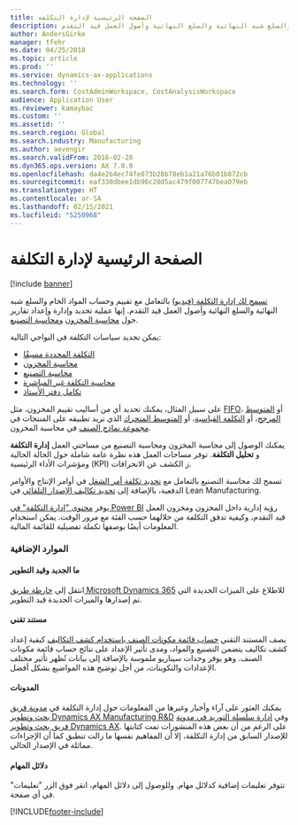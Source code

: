 ```yaml
---
title: الصفحة الرئيسية لإدارة التكلفة
description: تسمح لك إدارة التكلفة بالتعامل مع تقييم وحساب المواد الخام والسلع شبه النهائية والسلع النهائية وأصول العمل قيد التقدم‬.
author: AndersGirke
manager: tfehr
ms.date: 04/25/2018
ms.topic: article
ms.prod: ''
ms.service: dynamics-ax-applications
ms.technology: ''
ms.search.form: CostAdminWorkspace, CostAnalysisWorkspace
audience: Application User
ms.reviewer: kamaybac
ms.custom: ''
ms.assetid: ''
ms.search.region: Global
ms.search.industry: Manufacturing
ms.author: aevengir
ms.search.validFrom: 2016-02-28
ms.dyn365.ops.version: AX 7.0.0
ms.openlocfilehash: da4e2b4ec74fe073b28b78eb1a21a76b01b872cb
ms.sourcegitcommit: eaf330dbee1db96c20d5ac479f007747bea079eb
ms.translationtype: HT
ms.contentlocale: ar-SA
ms.lasthandoff: 02/15/2021
ms.locfileid: "5250968"
---
```

# <a name="cost-management-home-page"></a>الصفحة الرئيسية لإدارة التكلفة

[!include [banner](../includes/banner.md)]

[تسمح لك إدارة التكلفة (فيديو)](https://www.youtube.com/watch?v=vXzlC-mOBcg&feature=youtu.be) بالتعامل مع تقييم وحساب المواد الخام والسلع شبه النهائية والسلع النهائية وأصول العمل قيد التقدم‬. إنها عملية تحديد وإدارة وإعداد تقارير حول [محاسبة المخزون](cost-object.md) و[محاسبة التصنيع](bom-calculations.md).

يمكن تحديد سياسات التكلفة في النواحي التالية:

- [التكلفة المحددة مسبقًا](costing-versions.md)
- [محاسبة المخزون](cost-object.md)
- [محاسبة التصنيع](bom-calculations.md)
- [محاسبة التكلفة غير المباشرة](costing-sheets.md)
- [تكامل دفتر الأستاذ](production-order-cost-analysis.md)

على سبيل المثال، يمكنك تحديد أي من أساليب تقييم المخزون، مثل [FIFO](fifo-physical-value-marking.md)، أو [المتوسط المرجح‬](weighted-average-physical-value-marking.md)، أو [التكلفة القياسية‬](prerequisites-standard-costs.md)، أو [المتوسط المتحرك‬](moving-average.md) الذي تريد تطبيقه على المنتجات في [مجموعة نماذج الصنف‬](../inventory/reserve-inventory-quantities.md) في محاسبة المخزون.

يمكنك الوصول إلى محاسبة المخزون ومحاسبة التصنيع من مساحتي العمل **إدارة التكلفة** و **تحليل التكلفة**. توفر مساحات العمل هذه نظرة عامة شاملة حول الحالة الحالية ومؤشرات الأداء الرئيسية (KPI) ز الكشف عن الانحرافات. 

تسمح لك محاسبة التصنيع بالتعامل مع [تحديد تكلفة أمر الشغل](production-order-cost-analysis.md) في أوامر الإنتاج والأوامر الدفعية، بالإضافة إلى [تحديد تكاليف الإصدار التلقائي](backflush-costing.md) في Lean Manufacturing.

يوفر [محتوى "إدارة التكلفة" في Power BI](../../dev-itpro/analytics/cost-management-content-pack.md) رؤية إدارية داخل المخزون ومخزون العمل قيد التقدم، وكيفية تدفق التكلفة من خلالهما حسب الفئة مع مرور الوقت. يمكن استخدام المعلومات أيضًا بوصفها تكملة تفصيلية للقائمة المالية.

### <a name="additional-resources"></a>الموارد الإضافية

#### <a name="whats-new-and-in-development"></a>ما الجديد وقيد التطوير

انتقل إلى [خارطة طريق Microsoft Dynamics 365](https://roadmap.dynamics.com/) للاطلاع على الميزات الجديدة التي تم إصدارها والميزات الجديدة قيد التطوير.

#### <a name="white-paper"></a>مستند تقني

يصف المستند التقني [حساب قائمة مكونات الصنف باستخدام كشف التكاليف](https://www.microsoft.com/download/details.aspx?id=101937) كيفية إعداد كشف تكاليف يتضمن التصنيع والمواد، ومدى تأثير الإعداد على نتائج حساب قائمة مكونات الصنف. وهو يوفر وحدات سيناريو ملموسة بالإضافة إلى بيانات تُظهر تأثير مختلف الإعدادات والتكوينات، من أجل توضيح هذه المواضيع بشكل أفضل.

#### <a name="blogs"></a>المدونات

يمكنك العثور على آراء وأخبار وغيرها من المعلومات حول إدارة التكلفة في [مدونة فريق بحث وتطوير Dynamics AX Manufacturing R&D](https://blogs.msdn.microsoft.com/axmfg) وفي [إدارة سلسلة التوريد في مدونة فريق بحث وتطوير Dynamics AX](https://blogs.msdn.microsoft.com/dynamicsaxscm). على الرغم من أن بعض هذه المنشورات تمت كتابتها للإصدار السابق من إدارة التكلفة، إلا أن المفاهيم نفسها ما زالت تنطبق كما أن الإجراءات مماثلة في الإصدار الحالي.

#### <a name="task-guides"></a>دلائل المهام

تتوفر تعليمات إضافية كدلائل مهام. وللوصول إلى دلائل المهام، انقر فوق الزر "تعليمات" في أي صفحة.

[!INCLUDE[footer-include](../../includes/footer-banner.md)]